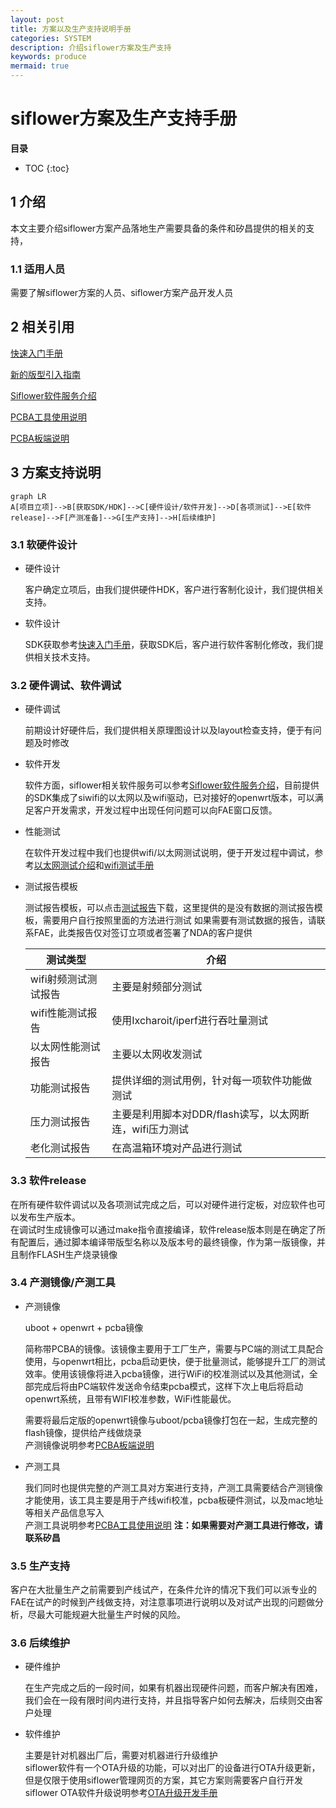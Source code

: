 ```yaml
---
layout: post
title: 方案以及生产支持说明手册
categories: SYSTEM
description: 介绍siflower方案及生产支持
keywords: produce 
mermaid: true
---
```


# siflower方案及生产支持手册

**目录**

* TOC
{:toc}

## 1 介绍

本文主要介绍siflower方案产品落地生产需要具备的条件和矽昌提供的相关的支持，

### 1.1 适用人员

需要了解siflower方案的人员、siflower方案产品开发人员

## 2 相关引用

[快速入门手册](https://siflower.github.io/2020/08/05/quick_start/)

[新的版型引入指南](https://siflower.github.io/2020/09/08/newBoardImportGuide/)

[Siflower软件服务介绍](https://siflower.github.io/2020/07/31/siwifi_software_guide/)

[PCBA工具使用说明]()

[PCBA板端说明]()

## 3 方案支持说明

```mermaid
graph LR
A[项目立项]-->B[获取SDK/HDK]-->C[硬件设计/软件开发]-->D[各项测试]-->E[软件release]-->F[产测准备]-->G[生产支持]-->H[后续维护]

```

### 3.1 软硬件设计

- 硬件设计
  
  客户确定立项后，由我们提供硬件HDK，客户进行客制化设计，我们提供相关支持。

- 软件设计

  SDK获取参考[快速入门手册](https://siflower.github.io/2020/08/05/quick_start/)，获取SDK后，客户进行软件客制化修改，我们提供相关技术支持。

### 3.2 硬件调试、软件调试

- 硬件调试

    前期设计好硬件后，我们提供相关原理图设计以及layout检查支持，便于有问题及时修改

- 软件开发

    软件方面，siflower相关软件服务可以参考[Siflower软件服务介绍](https://siflower.github.io/2020/07/31/siwifi_software_guide/)，目前提供的SDK集成了siwifi的以太网以及wifi驱动，已对接好的openwrt版本，可以满足客户开发需求，开发过程中出现任何问题可以向FAE窗口反馈。

- 性能测试
  
    在软件开发过程中我们也提供wifi/以太网测试说明，便于开发过程中调试，参考[以太网测试介绍](https://siflower.github.io/2020/09/08/ethernetTestGuide/)和[wifi测试手册]()

- 测试报告模板
  
  测试报告模板，可以点击[测试报告]()下载，这里提供的是没有数据的测试报告模板，需要用户自行按照里面的方法进行测试
  如果需要有测试数据的报告，请联系FAE，此类报告仅对签订立项或者签署了NDA的客户提供

  |测试类型|介绍|
  |--|--|
  |wifi射频测试测试报告|主要是射频部分测试|
  |wifi性能测试报告|使用Ixcharoit/iperf进行吞吐量测试|
  |以太网性能测试报告|主要以太网收发测试|
  |功能测试报告|提供详细的测试用例，针对每一项软件功能做测试|
  |压力测试报告|主要是利用脚本对DDR/flash读写，以太网断连，wifi压力测试|
  |老化测试报告|在高温箱环境对产品进行测试|

### 3.3 软件release

在所有硬件软件调试以及各项测试完成之后，可以对硬件进行定板，对应软件也可以发布生产版本。  
在调试时生成镜像可以通过make指令直接编译，软件release版本则是在确定了所有配置后，通过脚本编译带版型名称以及版本号的最终镜像，作为第一版镜像，并且制作FLASH生产烧录镜像

### 3.4 产测镜像/产测工具

- 产测镜像
  
    uboot + openwrt + pcba镜像

    简称带PCBA的镜像。该镜像主要用于工厂生产，需要与PC端的测试工具配合使用，与openwrt相比，pcba启动更快，便于批量测试，能够提升工厂的测试效率。使用该镜像将进入pcba镜像，进行WiFi的校准测试以及其他测试，全部完成后将由PC端软件发送命令结束pcba模式，这样下次上电后将启动openwrt系统，且带有WIFI校准参数，WiFi性能最优。
    
    需要将最后定版的openwrt镜像与uboot/pcba镜像打包在一起，生成完整的flash镜像，提供给产线做烧录  
    产测镜像说明参考[PCBA板端说明]()

- 产测工具
  
    我们同时也提供完整的产测工具对方案进行支持，产测工具需要结合产测镜像才能使用，该工具主要是用于产线wifi校准，pcba板硬件测试，以及mac地址等相关产品信息写入  
    产测工具说明参考[PCBA工具使用说明]()
    **注：如果需要对产测工具进行修改，请联系矽昌**

### 3.5 生产支持

客户在大批量生产之前需要到产线试产，在条件允许的情况下我们可以派专业的FAE在试产的时候到产线做支持，对注意事项进行说明以及对试产出现的问题做分析，尽最大可能规避大批量生产时候的风险。

### 3.6 后续维护

- 硬件维护
  
    在生产完成之后的一段时间，如果有机器出现硬件问题，而客户解决有困难，我们会在一段有限时间内进行支持，并且指导客户如何去解决，后续则交由客户处理

- 软件维护
  
    主要是针对机器出厂后，需要对机器进行升级维护  
    siflower软件有一个OTA升级的功能，可以对出厂的设备进行OTA升级更新，但是仅限于使用siflower管理网页的方案，其它方案则需要客户自行开发  
    siflower OTA软件升级说明参考[OTA升级开发手册](https://siflower.github.io/2020/07/31/ota_upgrade_guide/)

